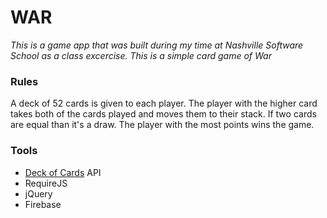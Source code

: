 # WAR
*This is a game app that was built during my time at Nashville Software School as a class excercise. This is a simple card game of War*
<br>
### Rules
A deck of 52 cards is given to each player. The player with the higher card takes both of the cards played and moves them to their stack. If two cards are equal than it's a draw. The player with the most points wins the game.

### Tools
- [Deck of Cards](http://deckofcardsapi.com/) API
- RequireJS
- jQuery
- Firebase
